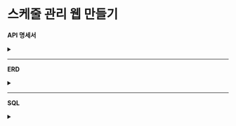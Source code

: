 # 스케줄 관리 웹 만들기
**API 명세서**

<details><summary>
</summary>
  ![image](https://github.com/user-attachments/assets/8fa147e8-fd49-40fa-a2b0-d6e7cb027ef7)
</details>

---
**ERD**

<details><summary>
</summary>
![image](https://github.com/user-attachments/assets/506bf200-7883-4249-b0b9-1d56249ce60b)
</details>

---
**SQL**

<details><summary>
</summary>
```SQL
    CREATE TABLE SCHEDULE (
    ID BIGINT NOT NULL AUTO_INCREMENT,
    USER_ID BIGINT,
    USERNAME NVARCHAR(128) NOT NULL,
    TITLE NVARCHAR(256) NOT NULL,
    CONTENT NVARCHAR(1000) NOT NULL,
    CREATED_AT DATETIME NOT NULL,
    MODIFIED_AT DATETIME NOT NULL,
    CONSTRAINT SCHEDULE_TABLE_PK PRIMARY KEY (ID),
    FOREIGN KEY (USER_ID) REFERENCES USER(ID)
);

CREATE TABLE USER (
    ID BIGINT NOT NULL AUTO_INCREMENT,
    USERNAME NVARCHAR(128) NOT NULL,
    EMAIL NVARCHAR(256) NOT NULL,
    CREATED_AT DATETIME NOT NULL,
    MODIFIED_AT DATETIME NOT NULL,
    CONSTRAINT USER_TABLE_PK PRIMARY KEY (ID)
);

ALTER TABLE USER ADD COLUMN PASSWORD NVARCHAR(128) NOT NULL;
ALTER TABLE SCHEDULE ADD COLUMN DELETED NVARCHAR(16) NOT NULL;

CREATE TABLE COMMENT (
    ID BIGINT NOT NULL  AUTO_INCREMENT,
    COMMENT NVARCHAR(256) NOT NULL,
    DELETED NVARCHAR(16) NOT NULL,
    CREATED_AT DATETIME NOT NULL,
    MODIFIED_AT DATETIME NOT NULL,
    USER_ID BIGINT,
    SCHEDULE_ID BIGINT,
    CONSTRAINT COMMENT_TABLE_PK PRIMARY KEY (ID),
    FOREIGN KEY (USER_ID) REFERENCES USER(ID),
    FOREIGN KEY (SCHEDULE_ID) REFERENCES SCHEDULE(ID)
);
  ```
</details>

---
## **요구 사항 [필수]**

### Lv 0. API 명세 및 ERD 작성   `필수`

**API 명세서 작성하기**
    API명세서는 프로젝트 root(최상위) 경로의 `README.md` 에 작성

**ERD 작성하기**
    ERD는 프로젝트 root(최상위) 경로의 `README.md` 에 첨부
      
**SQL 작성하기**
    설치한 데이터베이스(Mysql)에 ERD를 따라 테이블을 생성.

### Lv 1. 일정 CRUD  `필수`

- 일정을 생성, 조회, 수정, 삭제할 수 있습니다.
- 일정은 아래 필드를 가집니다.
    - `작성 유저명`, `할일 제목`, `할일 내용`, `작성일`, `수정일` 필드
    - `작성일`, `수정일` 필드는 `JPA Auditing`을 활용합니다. → `3주차 JPA Auditing 참고!`

### Lv 2. 유저 CRUD  `필수`

- 유저를 생성, 조회, 수정, 삭제할 수 있습니다.
- 유저는 아래와 같은 필드를 가집니다.
    - `유저명`, `이메일`, `작성일` , `수정일` 필드
    - `작성일`, `수정일` 필드는 `JPA Auditing`을 활용합니다.
- 연관관계 구현
    - 일정은 이제 `작성 유저명` 필드 대신 `유저 고유 식별자` 필드를 가집니다.

### Lv 3. 회원가입  `필수`

- 유저에 `비밀번호` 필드를 추가합니다.
    - 비밀번호 암호화는 도전 기능에서 수행합니다.

### Lv 4. 로그인(인증)  `필수`

- 키워드
    
    **인터페이스**
    
    - HttpServletRequest / HttpServletResponse : 각 HTTP 요청에서 주고받는 값들을 담고 있습니다.
- **설명**
    - **Cookie/Session**을 활용해 로그인 기능을 구현합니다. → `2주차 Servlet Filter 실습 참고!`
    - 필터를 활용해 인증 처리를 할 수 있습니다.
    - `@Configuration` 을 활용해 필터를 등록할 수 있습니다.
- **조건**
    - `이메일`과 `비밀번호`를 활용해 로그인 기능을 구현합니다.
    - 회원가입, 로그인 요청은 인증 처리에서 제외합니다.
- **예외처리**
    - 로그인 시 이메일과 비밀번호가 일치하지 않을 경우 HTTP Status code 401을 반환합니다.

---
## 요구사항 [도전]
### Lv 5. 다양한 예외처리 적용하기  `도전`

- Validation을 활용해 다양한 예외처리를 적용해 봅니다. → `1주차 Bean Validation 참고!`
- 정해진 예외처리 항목이 있는것이 아닌 프로젝트를 분석하고 예외사항을 지정해 봅니다.
    - Ex) 할일 제목은 10글자 이내, 유저명은 4글자 이내
    - `@Pattern`을 사용해서 회원 가입 Email 데이터 검증 등
        - 정규표현식을 적용하되, 정규표현식을 어떻게 쓰는지 몰두하지 말 것!
        - 검색해서 나오는 것을 적용하는 것으로 충분!

### Lv 6. 비밀번호 암호화  `도전`

- Lv.3에서 추가한 `비밀번호` 필드에 들어가는 비밀번호를 암호화합니다.
    - 암호화를 위한 `PasswordEncoder`를 직접 만들어 사용합니다.
        - PasswordEncoder 참고 코드
            1. `build.gradle` 에 아래의 의존성을 추가해주세요.
                
                ```java
                implementation 'at.favre.lib:bcrypt:0.10.2'
                ```
                
            2. `config` 패키지가 없다면 추가하고, 아래의 클래스를 추가해주세요.
                
                ```java
                import at.favre.lib.crypto.bcrypt.BCrypt;
                import org.springframework.stereotype.Component;
                
                @Component
                public class PasswordEncoder {
                
                    public String encode(String rawPassword) {
                        return BCrypt.withDefaults().hashToString(BCrypt.MIN_COST, rawPassword.toCharArray());
                    }
                
                    public boolean matches(String rawPassword, String encodedPassword) {
                        BCrypt.Result result = BCrypt.verifyer().verify(rawPassword.toCharArray(), encodedPassword);
                        return result.verified;
                    }
                }
                ```

